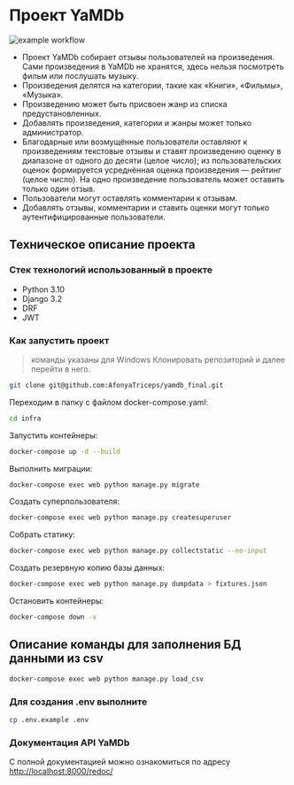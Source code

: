# Проект YaMDb

![example workflow](https://github.com/AfonyaTriceps/yamdb_final/actions/workflows/yamdb_workflow.yml/badge.svg)

* Проект YaMDb собирает отзывы пользователей на произведения. Сами
произведения в YaMDb не хранятся, здесь нельзя посмотреть фильм или
послушать музыку.
* Произведения делятся на категории, такие как «Книги», «Фильмы», «Музыка».
* Произведению может быть присвоен жанр из списка предустановленных.
* Добавлять произведения, категории и жанры может только администратор.
* Благодарные или возмущённые пользователи оставляют к произведениям текстовые
отзывы и ставят произведению оценку в диапазоне от одного до десяти
(целое число); из пользовательских оценок формируется усреднённая оценка
произведения — рейтинг
(целое число). На одно произведение пользователь может оставить только один отзыв.
* Пользователи могут оставлять комментарии к отзывам.
* Добавлять отзывы, комментарии и ставить оценки могут только
аутентифицированные пользователи.

## Техническое описание проекта

### Стек технологий использованный в проекте

* Python 3.10
* Django 3.2
* DRF
* JWT

### Как запустить проект

> команды указаны для Windows
Клонировать репозиторий и далее перейти в него.

```bash
git clone git@github.com:AfonyaTriceps/yamdb_final.git
```

Переходим в папку с файлом docker-compose.yaml:

```bash
cd infra
```

Запустить контейнеры:

```bash
docker-compose up -d --build
```

Выполнить миграции:

```bash
docker-compose exec web python manage.py migrate
```

Создать суперпользователя:

```bash
docker-compose exec web python manage.py createsuperuser
```

Собрать статику:

```bash
docker-compose exec web python manage.py collectstatic --no-input
```

Создать резервную копию базы данных:

```bash
docker-compose exec web python manage.py dumpdata > fixtures.json
```

Остановить контейнеры:

```bash
docker-compose down -v
```

## Описание команды для заполнения БД данными из csv

```bash
docker-compose exec web python manage.py load_csv
```

### Для создания .env выполните

```bash
cp .env.example .env
```

### Документация API YaMDb

С полной документацией можно ознакомиться по адресу
[http://localhost:8000/redoc/](http://localhost:8000/redoc/)
